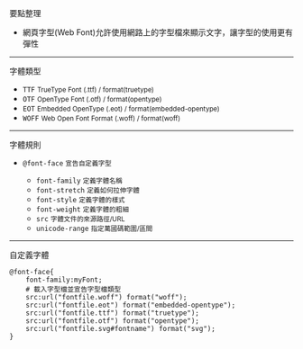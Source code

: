 要點整理
- 網頁字型(Web Font)允許使用網路上的字型檔來顯示文字，讓字型的使用更有彈性

---

字體類型	
- `TTF` <small>TrueType Font (.ttf) / format(truetype)</small>
- `OTF` <small>OpenType Font (.otf) / format(opentype)</small>
- `EOT` <small>Embedded OpenType (.eot) / format(embedded-opentype)</small>
- `WOFF` <small>Web Open Font Format (.woff) / format(woff)</small>

---

字體規則
- `@font-face` <small>宣告自定義字型</small>

	- `font-family` <small>定義字體名稱</small>
	- `font-stretch` <small>定義如何拉伸字體</small>
	- `font-style` <small>定義字體的樣式</small>
	- `font-weight` <small>定義字體的粗細</small>
	- `src` <small>字體文件的來源路徑/URL</small>
	- `unicode-range` <small>指定萬國碼範圍/區間</small>
	
---

自定義字體
```
@font-face{
	font-family:myFont;
	# 載入字型檔並宣告字型檔類型
	src:url("fontfile.woff") format("woff");
	src:url("fontfile.eot") format("embedded-opentype");
	src:url("fontfile.ttf") format("truetype");
	src:url("fontfile.otf") format("opentype");
	src:url("fontfile.svg#fontname") format("svg");
}
```